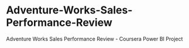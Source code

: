 # Adventure-Works-Sales-Performance-Review
Adventure Works Sales Performance Review - Coursera Power BI Project
